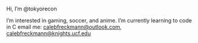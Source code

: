 Hi, I’m @tokyorecon

I’m interested in gaming, soccer, and anime.
I’m currently learning to code in C
email me: calebfreckmann@outlook.com, calebfreckmann@knights.ucf.edu
